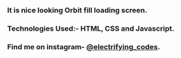 ### It is nice looking Orbit fill loading screen.

### Technologies Used:- HTML, CSS and Javascript.

### Find me on instagram- [@electrifying_codes][Instagram].

[Instagram]: https://www.instagram.com/electrifying_codes